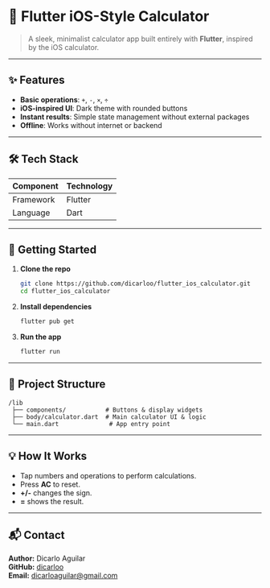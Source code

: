 # 🧮 Flutter iOS-Style Calculator

> A sleek, minimalist calculator app built entirely with **Flutter**, inspired by the iOS calculator.

---

## ✨ Features
- **Basic operations**: `+`, `-`, `×`, `÷`
- **iOS-inspired UI**: Dark theme with rounded buttons
- **Instant results**: Simple state management without external packages
- **Offline**: Works without internet or backend

---

## 🛠️ Tech Stack
| Component | Technology |
|-----------|------------|
| Framework | Flutter |
| Language  | Dart |

---

## 🚀 Getting Started

1. **Clone the repo**  
   ```bash
   git clone https://github.com/dicarloo/flutter_ios_calculator.git
   cd flutter_ios_calculator
   ```

2. **Install dependencies**  
   ```bash
   flutter pub get
   ```

3. **Run the app**  
   ```bash
   flutter run
   ```

---

## 📂 Project Structure
```
/lib
 ├── components/           # Buttons & display widgets
 ├── body/calculator.dart  # Main calculator UI & logic
 └── main.dart              # App entry point
```

---

## 💡 How It Works
- Tap numbers and operations to perform calculations.
- Press **AC** to reset.
- **+/-** changes the sign.
- **=** shows the result.

---

## 📬 Contact
**Author:** Dicarlo Aguilar  
**GitHub:** [dicarloo](https://github.com/dicarloo)  
**Email:** dicarloaguilar@gmail.com  
